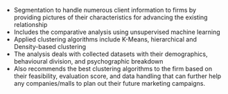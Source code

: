 - Segmentation to handle numerous client information to firms by providing pictures of their characteristics for advancing the existing relationship
- Includes the comparative analysis using unsupervised machine learning
- Applied clustering algorithms include K-Means, hierarchical and Density-based clustering
- The analysis deals with collected datasets with their demographics, behavioural division, and psychographic breakdown
- Also recommends the best clustering algorithms to the firm based on their feasibility, evaluation score, and data handling that can further help any companies/malls to plan out their future marketing campaigns.
